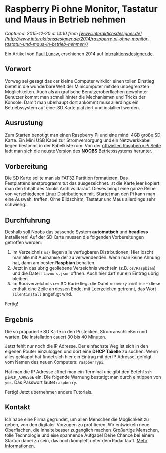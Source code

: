 # Raspberry Pi ohne Monitor, Tastatur und Maus in Betrieb nehmen 

_Captured: 2015-12-20 at 14:10 from [www.interaktionsdesigner.de](http://www.interaktionsdesigner.de/2014/raspberry-pi-ohne-monitor-tastatur-und-maus-in-betrieb-nehmen/)_

Ein Artikel von [Paul Lunow](http://www.paul-lunow.de), erschienen 2014 auf [Interaktionsdesigner.de](http://www.interaktionsdesigner.de).

## Vorwort

Vorweg sei gesagt das der kleine Computer wirklich einen tollen Einstieg bietet in die wunderbare Welt der Minicomputer mit den unbegrenzten Moglichkeiten. Auch als an grafische Benutzeroberflachen gewohnter Benutzer kommt man schnell hinter die Mechanismen und Tricks der Konsole. Damit man uberhaupt dort ankommt muss allerdings ein Betriebssystem auf einer SD Karte platziert und installiert werden.

## Ausrustung

Zum Starten benotigt man einen Raspberry Pi und eine mind. 4GB große SD Karte. Ein Mini USB Kabel zur Stromversorgung und ein Netzwerkkabel liegen bestimmt in der Kabelkiste rum. Von der [offiziellen Raspberry Pi Seite](http://www.raspberrypi.org/downloads) ladt man sich die neuste Version des **NOOBS** Betriebssystems herunter.

## Vorbereitung

Die SD Karte sollte man als FAT32 Partition formatieren. Das Festplattendienstprogramm tut das ausgezeichnet. Ist die Karte leer kopiert man den Inhalt des Noobs Archivs darauf. Dieses bringt eine ganze Reihe von verschiedenen Linux Distributionen mit. Startet man den Pi kann man eine Auswahl treffen. Ohne Bildschirm, Tastatur und Maus allerdings sehr schwierig.

## Durchfuhrung

Deshalb soll Noobs das passende System **automatisch** und **headless** installieren! Auf der SD Karte mussen die folgenden Vorbereitungen getroffen werden:

  1. Im Verzeichnis `os/` liegen alle verfugbaren Distributionen. Hier loscht man alle mit Ausnahme der zu verwendenden. Wenn man keine Ahnung hat, dann am besten **Raspbian** behalten.
  2. Jetzt in das ubrig gebliebene Verzeichnis wechseln (z.B. `os/Raspbian`) und die Datei `flavours.json` offnen. Auch hier darf nur ein Eintrag ubrig bleiben.
  3. Im Rootverzeichnis der SD Karte liegt die Datei `recovery.cmdline` \- diese enthalt eine Zeile an dessen Ende, mit Leerzeichen getrennt, das Wort `silentinstall` angefugt wird.

Fertig!

## Ergebnis

Die so praparierte SD Karte in den Pi stecken, Strom anschließen und warten. Die Installation dauert 30 bis 40 Minuten.

Jetzt fehlt nur noch die IP Adresse. Der einfachste Weg ist sich in den eigenen Router einzuloggen und dort eine **DHCP Tabelle** zu suchen. Wenn alles geklappt hat findet sich hier ein Eintrag mit der IP Adresse, gefolgt vom Namen des neuen Computers: `raspberrypi`.

Hat man die IP Adresse offnet man ein Terminal und gibt den Befehl `ssh pi@IP_ADRESSE` ein. Die folgende Warnung bestatigt man durch eintippen von `yes`. Das Passwort lautet `raspberry`.

Fertig! Jetzt ubernehmen andere Tutorials.

## Kontakt

Ich habe eine Firma gegrundet, um allen Menschen die Moglichkeit zu geben, von den digitalen Vorzugen zu profitieren. Wir entwickeln neue Oberflachen, die Inhalte besser zuganglich machen. Großartige Menschen, tolle Technologie und eine spannende Aufgabe! Deine Chance bei einem Startup dabei zu sein, das noch komplett unter dem Radar lauft. [Mehr Informationen](http://nepos.io/jobs).
